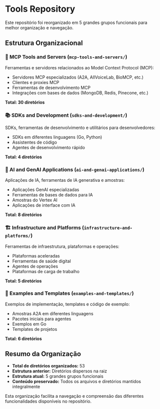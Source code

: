 # Tools Repository

Este repositório foi reorganizado em 5 grandes grupos funcionais para melhor organização e navegação.

## Estrutura Organizacional

### 🔧 MCP Tools and Servers (`mcp-tools-and-servers/`)
Ferramentas e servidores relacionados ao Model Context Protocol (MCP):
- Servidores MCP especializados (A2A, AllVoiceLab, BioMCP, etc.)
- Clientes e proxies MCP
- Ferramentas de desenvolvimento MCP
- Integrações com bases de dados (MongoDB, Redis, Pinecone, etc.)

**Total: 30 diretórios**

### 📚 SDKs and Development (`sdks-and-development/`)
SDKs, ferramentas de desenvolvimento e utilitários para desenvolvedores:
- SDKs em diferentes linguagens (Go, Python)
- Assistentes de código
- Agentes de desenvolvimento rápido

**Total: 4 diretórios**

### 🤖 AI and GenAI Applications (`ai-and-genai-applications/`)
Aplicações de IA, ferramentas de IA generativa e amostras:
- Aplicações GenAI especializadas
- Ferramentas de bases de dados para IA
- Amostras do Vertex AI
- Aplicações de interface com IA

**Total: 8 diretórios**

### 🏗️ Infrastructure and Platforms (`infrastructure-and-platforms/`)
Ferramentas de infraestrutura, plataformas e operações:
- Plataformas aceleradas
- Ferramentas de saúde digital
- Agentes de operações
- Plataformas de carga de trabalho

**Total: 5 diretórios**

### 📖 Examples and Templates (`examples-and-templates/`)
Exemplos de implementação, templates e código de exemplo:
- Amostras A2A em diferentes linguagens
- Pacotes iniciais para agentes
- Exemplos em Go
- Templates de projetos

**Total: 6 diretórios**

## Resumo da Organização

- **Total de diretórios organizados:** 53
- **Estrutura anterior:** Diretórios dispersos na raiz
- **Estrutura atual:** 5 grandes grupos funcionais
- **Conteúdo preservado:** Todos os arquivos e diretórios mantidos integralmente

Esta organização facilita a navegação e compreensão das diferentes funcionalidades disponíveis no repositório.